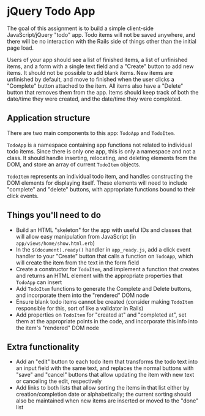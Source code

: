 # jQuery Todo App

The goal of this assignment is to build a simple client-side JavaScript/jQuery "todo" app. Todo items will not be saved anywhere, and there will be no interaction with the Rails side of things other than the initial page load.

Users of your app should see a list of finished items, a list of unfinished items, and a form with a single text field and a "Create" button to add new items. It should not be possible to add blank items. New items are unfinished by default, and move to finished when the user clicks a "Complete" button attached to the item. All items also have a "Delete" button that removes them from the app. Items should keep track of both the date/time they were created, and the date/time they were completed.

## Application structure

There are two main components to this app: `TodoApp` and `TodoItem`.

`TodoApp` is a namespace containing app functions not related to individual todo items. Since there is only one app, this is only a namespace and not a class. It should handle inserting, relocating, and deleting elements from the DOM, and store an array of current `TodoItem` objects.

`TodoItem` represents an individual todo item, and handles constructing the DOM elements for displaying itself. These elements will need to include "complete" and "delete" buttons, with appropriate functions bound to their click events.

## Things you'll need to do

* Build an HTML "skeleton" for the app with useful IDs and classes that will allow easy manipulation from JavaScript (in `app/views/home/show.html.erb`)
* In the `$(document).ready()` handler in `app_ready.js`, add a click event handler to your "Create" button that calls a function on `TodoApp`, which will create the item from the text in the form field
* Create a constructor for `TodoItem`, and implement a function that creates and returns an HTML element with the appropriate properties that `TodoApp` can insert
* Add `TodoItem` functions to generate the Complete and Delete buttons, and incorporate them into the "rendered" DOM node
* Ensure blank todo items cannot be created (consider making `TodoItem` responsible for this, sort of like a validator in Rails)
* Add properties on `TodoItem` for "created at" and "completed at", set them at the appropriate points in the code, and incorporate this info into the item's "rendered" DOM node

## Extra functionality

* Add an "edit" button to each todo item that transforms the todo text into an input field with the same text, and replaces the normal buttons with "save" and "cancel" buttons that allow updating the item with new text or canceling the edit, respectively
* Add links to both lists that allow sorting the items in that list either by creation/completion date or alphabetically; the current sorting should also be maintained when new items are inserted or moved to the "done" list
